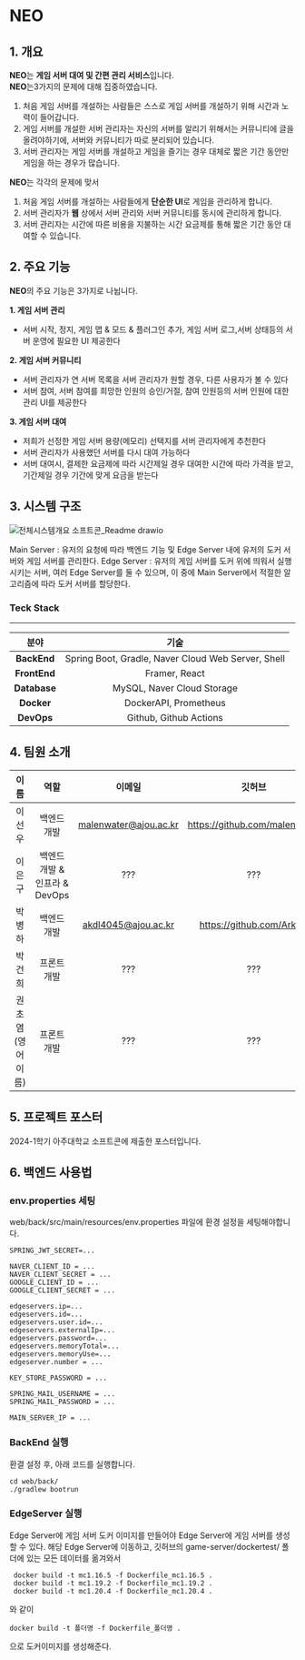# NEO
## 1. 개요
**NEO**는 **게임 서버 대여 및 간편 관리 서비스**입니다.   
**NEO**는3가지의 문제에 대해 집중하였습니다.
1. 처음 게임 서버를 개설하는 사람들은 스스로 게임 서버를 개설하기 위해 시간과 노력이 들어갑니다.
2. 게임 서버를 개설한 서버 관리자는 자신의 서버를 알리기 위해서는 커뮤니티에 글을 올려야하기에, 서버와  커뮤니티가 따로 분리되어 있습니다.
3. 서버 관리자는 게임 서버를 개설하고 게임을 즐기는 경우 대체로 짧은 기간 동안만 게임을 하는 경우가 많습니다.

**NEO**는 각각의 문제에 맞서 
1. 처음 게임 서버를 개설하는 사람들에게 **단순한 UI**로 게임을 관리하게 합니다.
2. 서버 관리자가 **웹** 상에서 서버 관리와 서버 커뮤니티를 동시에 관리하게 합니다.
3. 서버 관리자는 시간에 따른 비용을 지불하는 시간 요금제를 통해 짧은 기간 동안 대여할 수 있습니다.

## 2. 주요 기능
**NEO**의 주요 기능은 3가지로 나뉩니다.

**1. 게임 서버 관리**
* 서버 시작, 정지, 게임 맵 & 모드 & 플러그인 추가, 게임 서버 로그,서버 상태등의 서버 운영에 필요한 UI 제공한다

**2. 게임 서버 커뮤니티**
* 서버 관리자가 연 서버 목록을 서버 관리자가 원할 경우, 다른 사용자가 볼 수 있다
* 서버 참여, 서버 참여를 희망한 인원의 승인/거절, 참여 인원등의 서버 인원에 대한 관리 UI를 제공한다

**3. 게임 서버 대여**
* 저희가 선정한 게임 서버 용량(메모리) 선택지를 서버 관리자에게 추천한다
* 서버 관리자가 사용했던 서버를 다시 대여 가능하다
* 서버 대여시, 결제한 요금제에 따라 시간제일 경우 대여한 시간에 따라 가격을 받고, 기간제일 경우 기간에 맞게 요금을 받는다 

## 3. 시스템 구조

![전체시스템개요 소프트콘_Readme drawio](https://github.com/ajouNEO/NEO/assets/128200788/2da3e8ac-c401-4fc1-8f7b-62a7493ae10d)

Main Server : 유저의 요청에 따라 백엔드 기능 및 Edge Server 내에 유저의 도커 서버와 게임 서버를 관리한다.
Edge Server : 유저의 게임 서버를 도커 위에 띄워서 실행시키는 서버, 여러 Edge Server를 둘 수 있으며, 이 중에 Main Server에서 적절한<???> 알고리즘에 따라 도커 서버를 할당한다.

### Teck Stack
***
|분야|기술|
|:---:|:---:|
|**BackEnd**|Spring Boot, Gradle, Naver Cloud Web Server, Shell|
|**FrontEnd**|Framer, React|
|**Database**|MySQL, Naver Cloud Storage|
|**Docker**| DockerAPI, Prometheus|
|**DevOps**| Github, Github Actions|

## 4. 팀원 소개

|이름|역할|이메일|깃허브|
|:---:|:---:|:---:|:---:|
|이선우|백엔드 개발|malenwater@ajou.ac.kr|https://github.com/malenwater|
|이은구|백엔드 개발 & 인프라 & DevOps|???|???|
|박병하|백엔드 개발|akdl4045@ajou.ac.kr|https://github.com/ArkBB|
|박건희|프론트 개발|???|???|
|권초염(영어이름)|프론트 개발|???|???|

## 5. 프로젝트 포스터

2024-1학기 아주대학교 소프트콘에 제출한 포스터입니다.

## 6. 백엔드 사용법

### env.properties 세팅
 web/back/src/main/resources/env.properties 파일에 환경 설정을 세팅해야합니다.

    SPRING_JWT_SECRET=...

    NAVER_CLIENT_ID = ...
    NAVER_CLIENT_SECRET = ...
    GOOGLE_CLIENT_ID = ...
    GOOGLE_CLIENT_SECRET = ...

    edgeservers.ip=...
    edgeservers.id=...
    edgeservers.user.id=...
    edgeservers.externalIp=...
    edgeservers.password=...
    edgeservers.memoryTotal=...
    edgeservers.memoryUse=...
    edgeserver.number = ...
    
    KEY_STORE_PASSWORD = ...
    
    SPRING_MAIL_USERNAME = ...
    SPRING_MAIL_PASSWORD = ...
    
    MAIN_SERVER_IP = ...
    
### BackEnd 실행
 환결 설정 후, 아래 코드를 실행합니다.

    cd web/back/
    ./gradlew bootrun

### EdgeServer 실행
 Edge Server에 게임 서버 도커 이미지를 만들어야 Edge Server에 게임 서버를 생성할 수 있다.
 해당 Edge Server에 이동하고, 깃허브의 game-server/dockertest/ 폴더에 있는 모든 데이터를 옮겨와서
 
     docker build -t mc1.16.5 -f Dockerfile_mc1.16.5 .
     docker build -t mc1.19.2 -f Dockerfile_mc1.19.2 .
     docker build -t mc1.20.4 -f Dockerfile_mc1.20.4 .
     
와 같이

    docker build -t 폴더명 -f Dockerfile_폴더명 .
    
으로 도커이미지를 생성해준다.
